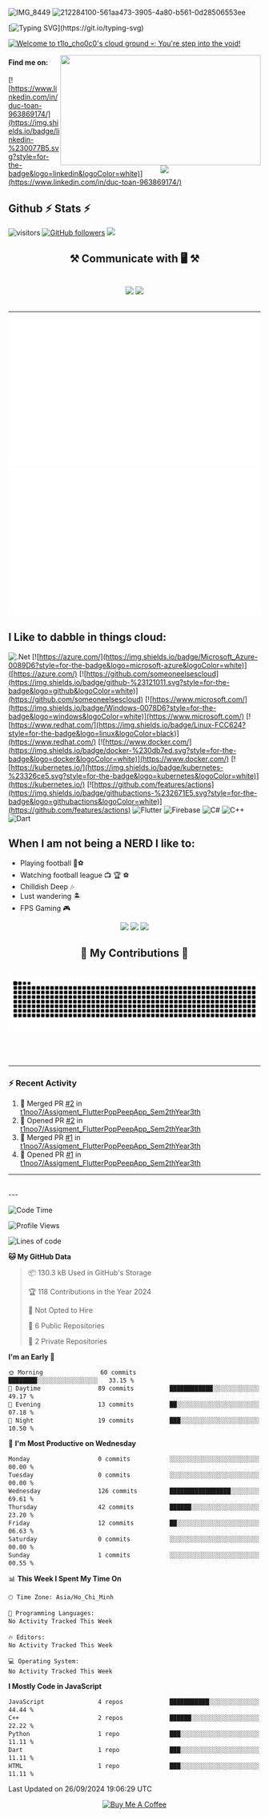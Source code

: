 ![IMG_8449](https://github.com/user-attachments/assets/54e033fc-a219-4e6d-a4ea-b5251e6d65c1)
![212284100-561aa473-3905-4a80-b561-0d28506553ee](https://github.com/user-attachments/assets/75213882-f6a3-4a71-be9b-219d1705895d)

[![Typing SVG](https://readme-typing-svg.herokuapp.com?font=Permanent+Marker&size=50&pause=1000&color=F73613&vCenter=true&width=1000&height=200&lines=You've+stepped+into+the+void...%F0%9F%92%80;hail+from+the+forgotten+realms...;where+the+demon+Azazel+reigns!)](https://git.io/typing-svg)

[<img src="https://raw.githubusercontent.com/t1noo7/t1noo7/master/intro.gif" alt="Welcome to t1lo_cho0c0's cloud ground 💀; You're step into the void!" title="Welcome to t1lo_cho0c0's cloud ground 💀; You're step into the void!"/>](https://raymond.li/)

<img align="right" src="https://media1.giphy.com/media/13HgwGsXF0aiGY/giphy.gif" width="400" height="220" />
<img align='right' src='https://user-images.githubusercontent.com/5713670/87202985-820dcb80-c2b6-11ea-9f56-7ec461c497c3.gif' width='200'>

#### Find me on:
[![https://www.linkedin.com/in/duc-toan-963869174/](https://img.shields.io/badge/linkedin-%230077B5.svg?style=for-the-badge&logo=linkedin&logoColor=white)](https://www.linkedin.com/in/duc-toan-963869174/)

## Github ⚡ Stats ⚡
![visitors](https://vbr.nathanchung.dev/badge?page_id=t1noo7.t1noo7&color=red)
[![GitHub followers](https://img.shields.io/github/followers/t1noo7.svg?style=social&label=Follow&maxAge=2592000)](https://github.com/someoneelsescloud?tab=followers)
![](images/userstats.svg)

<h2 align="center">⚒️ Communicate with 🖥️  ⚒️</h2>
<br/>
<div align="center">
    <img src="https://skillicons.dev/icons?i=bootstrap,html,css,vscode,github,git,r" />
    <img src="https://skillicons.dev/icons?i=python,javascript,firebase,mongodb,c,java,mysql" /><br>
</div>

<br/>
<hr/>

![](https://github.com/t1noo7/t1noo7/blob/main/generated/overview.svg)
![](https://github.com/t1noo7/t1noo7/blob/main/generated/languages.svg)

## I Like to dabble in things cloud:
![.Net](https://img.shields.io/badge/.NET-5C2D91?style=for-the-badge&logo=.net&logoColor=white)
[![https://azure.com/](https://img.shields.io/badge/Microsoft_Azure-0089D6?style=for-the-badge&logo=microsoft-azure&logoColor=white)]([https://azure.com/)
[![https://github.com/someoneelsescloud](https://img.shields.io/badge/github-%23121011.svg?style=for-the-badge&logo=github&logoColor=white)](https://github.com/someoneelsescloud)
[![https://www.microsoft.com/](https://img.shields.io/badge/Windows-0078D6?style=for-the-badge&logo=windows&logoColor=white)](https://www.microsoft.com/)
[![https://www.redhat.com/](https://img.shields.io/badge/Linux-FCC624?style=for-the-badge&logo=linux&logoColor=black)](https://www.redhat.com/)
[![https://www.docker.com/](https://img.shields.io/badge/docker-%230db7ed.svg?style=for-the-badge&logo=docker&logoColor=white)](https://www.docker.com/)
[![https://kubernetes.io/](https://img.shields.io/badge/kubernetes-%23326ce5.svg?style=for-the-badge&logo=kubernetes&logoColor=white)](https://kubernetes.io/)
[![https://github.com/features/actions](https://img.shields.io/badge/githubactions-%232671E5.svg?style=for-the-badge&logo=githubactions&logoColor=white)](https://github.com/features/actions)
![Flutter](https://img.shields.io/badge/Flutter-%2302569B.svg?style=for-the-badge&logo=Flutter&logoColor=white)
![Firebase](https://img.shields.io/badge/firebase-%23039BE5.svg?style=for-the-badge&logo=firebase)
![C#](https://img.shields.io/badge/c%23-%23239120.svg?style=for-the-badge&logo=csharp&logoColor=white)
![C++](https://img.shields.io/badge/c++-%2300599C.svg?style=for-the-badge&logo=c%2B%2B&logoColor=white)
![Dart](https://img.shields.io/badge/dart-%230175C2.svg?style=for-the-badge&logo=dart&logoColor=white)

## When I am not being a NERD I like to:
- Playing football 🦵⚽
- Watching football league 📺 🏆 ⚽
- Chilldish Deep 🎶
- Lust wandering 🏝️
- FPS Gaming 🎮

<div align="center">
  <img src="https://github.com/user-attachments/assets/6b4b1b2a-f772-486a-91e9-d8bd41aa1c05" width="200" />
  <img src="https://github.com/user-attachments/assets/6b4b1b2a-f772-486a-91e9-d8bd41aa1c05" width="200" />
  <img src="https://github.com/user-attachments/assets/6b4b1b2a-f772-486a-91e9-d8bd41aa1c05" width="200" />
</div>

<div align="center">
  <h2>🐍 My Contributions 🐍</h2>
  <br>
  <img alt="snake eating my contributions" src="https://raw.githubusercontent.com/t1noo7/t1noo7/output/github-contribution-grid-snake.svg" />
  <br/><br/><br/>
</div>

<br/>

---

### :zap: Recent Activity

<!--START_SECTION:activity-->
1. 🎉 Merged PR [#2](https://github.com/t1noo7/Assigment_FlutterPopPeepApp_Sem2thYear3th/pull/2) in [t1noo7/Assigment_FlutterPopPeepApp_Sem2thYear3th](https://github.com/t1noo7/Assigment_FlutterPopPeepApp_Sem2thYear3th)
2. 💪 Opened PR [#2](https://github.com/t1noo7/Assigment_FlutterPopPeepApp_Sem2thYear3th/pull/2) in [t1noo7/Assigment_FlutterPopPeepApp_Sem2thYear3th](https://github.com/t1noo7/Assigment_FlutterPopPeepApp_Sem2thYear3th)
3. 🎉 Merged PR [#1](https://github.com/t1noo7/Assigment_FlutterPopPeepApp_Sem2thYear3th/pull/1) in [t1noo7/Assigment_FlutterPopPeepApp_Sem2thYear3th](https://github.com/t1noo7/Assigment_FlutterPopPeepApp_Sem2thYear3th)
4. 💪 Opened PR [#1](https://github.com/t1noo7/Assigment_FlutterPopPeepApp_Sem2thYear3th/pull/1) in [t1noo7/Assigment_FlutterPopPeepApp_Sem2thYear3th](https://github.com/t1noo7/Assigment_FlutterPopPeepApp_Sem2thYear3th)
<!--END_SECTION:activity-->

---
<br/>
---

<!--START_SECTION:waka-->
![Code Time](http://img.shields.io/badge/Code%20Time-0%20secs-blue)

![Profile Views](http://img.shields.io/badge/Profile%20Views-0-blue)

![Lines of code](https://img.shields.io/badge/From%20Hello%20World%20I%27ve%20Written-7.1%20thousand%20lines%20of%20code-blue)

**🐱 My GitHub Data** 

> 📦 130.3 kB Used in GitHub's Storage 
 > 
> 🏆 118 Contributions in the Year 2024
 > 
> 🚫 Not Opted to Hire
 > 
> 📜 6 Public Repositories 
 > 
> 🔑 2 Private Repositories 
 > 
**I'm an Early 🐤** 

```text
🌞 Morning                60 commits          ████████░░░░░░░░░░░░░░░░░   33.15 % 
🌆 Daytime                89 commits          ████████████░░░░░░░░░░░░░   49.17 % 
🌃 Evening                13 commits          ██░░░░░░░░░░░░░░░░░░░░░░░   07.18 % 
🌙 Night                  19 commits          ███░░░░░░░░░░░░░░░░░░░░░░   10.50 % 
```
📅 **I'm Most Productive on Wednesday** 

```text
Monday                   0 commits           ░░░░░░░░░░░░░░░░░░░░░░░░░   00.00 % 
Tuesday                  0 commits           ░░░░░░░░░░░░░░░░░░░░░░░░░   00.00 % 
Wednesday                126 commits         █████████████████░░░░░░░░   69.61 % 
Thursday                 42 commits          ██████░░░░░░░░░░░░░░░░░░░   23.20 % 
Friday                   12 commits          ██░░░░░░░░░░░░░░░░░░░░░░░   06.63 % 
Saturday                 0 commits           ░░░░░░░░░░░░░░░░░░░░░░░░░   00.00 % 
Sunday                   1 commits           ░░░░░░░░░░░░░░░░░░░░░░░░░   00.55 % 
```


📊 **This Week I Spent My Time On** 

```text
🕑︎ Time Zone: Asia/Ho_Chi_Minh

💬 Programming Languages: 
No Activity Tracked This Week

🔥 Editors: 
No Activity Tracked This Week

💻 Operating System: 
No Activity Tracked This Week
```

**I Mostly Code in JavaScript** 

```text
JavaScript               4 repos             ███████████░░░░░░░░░░░░░░   44.44 % 
C++                      2 repos             ██████░░░░░░░░░░░░░░░░░░░   22.22 % 
Python                   1 repo              ███░░░░░░░░░░░░░░░░░░░░░░   11.11 % 
Dart                     1 repo              ███░░░░░░░░░░░░░░░░░░░░░░   11.11 % 
HTML                     1 repo              ███░░░░░░░░░░░░░░░░░░░░░░   11.11 % 
```




 Last Updated on 26/09/2024 19:06:29 UTC
<!--END_SECTION:waka-->

<div align="center">
<a href="https://www.buymeacoffee.com/t1lo.choc0" target="_blank"><img src="https://cdn.buymeacoffee.com/buttons/v2/default-red.png" alt="Buy Me A Coffee" width="150" ></a>
</div>
